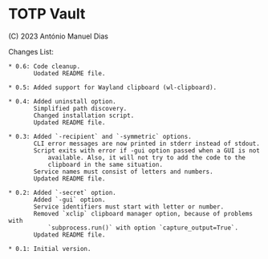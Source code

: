 TOTP Vault
==========

(C) 2023 António Manuel Dias

Changes List:

    * 0.6: Code cleanup.
           Uodated README file.

    * 0.5: Added support for Wayland clipboard (wl-clipboard).

    * 0.4: Added uninstall option.
           Simplified path discovery.
           Changed installation script.
           Updated README file.

    * 0.3: Added `-recipient` and `-symmetric` options.
           CLI error messages are now printed in stderr instead of stdout.
           Script exits with error if -gui option passed when a GUI is not
               available. Also, it will not try to add the code to the
               clipboard in the same situation.
           Service names must consist of letters and numbers.
           Updated README file.

    * 0.2: Added `-secret` option.
           Added `-gui` option.
           Service identifiers must start with letter or number.
           Removed `xclip` clipboard manager option, because of problems with
               `subprocess.run()` with option `capture_output=True`.
           Updated README file.

    * 0.1: Initial version.
